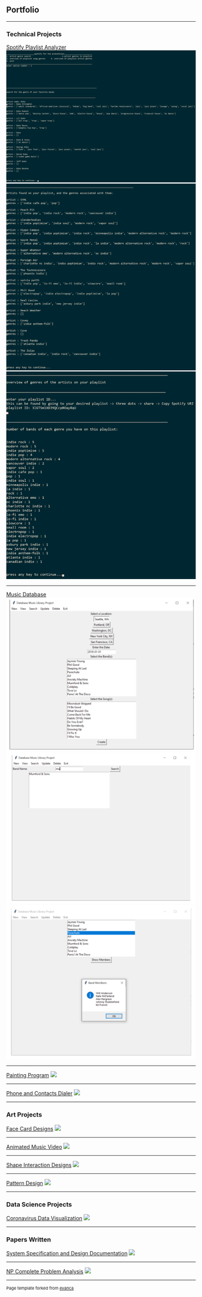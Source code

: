 ## Portfolio

---

### Technical Projects

[Spotify Playlist Analyzer](/sample_page)
<img src="images/spot01.png?raw=true"/>
<img src="images/spot02.png?raw=true"/>
<img src="images/spot03.png?raw=true"/>

---
[Music Database](/pdf/sample_presentation.pdf)
<img src="images/db01.png?raw=true"/>
<img src="images/db02.png?raw=true"/>
<img src="images/db03.png?raw=true"/>

---
[Painting Program](/sample_page)
<img src="images/dummy_thumbnail.jpg?raw=true"/>

---
[Phone and Contacts Dialer](/pdf/sample_presentation.pdf)
<img src="images/dummy_thumbnail.jpg?raw=true"/>

---


### Art Projects

[Face Card Designs](/sample_page)
<img src="images/dummy_thumbnail.jpg?raw=true"/>

---
[Animated Music Video](/pdf/sample_presentation.pdf)
<img src="images/dummy_thumbnail.jpg?raw=true"/>

---
[Shape Interaction Designs](/pdf/sample_presentation.pdf)
<img src="images/dummy_thumbnail.jpg?raw=true"/>

---
[Pattern Design](/pdf/sample_presentation.pdf)
<img src="images/dummy_thumbnail.jpg?raw=true"/>

---


### Data Science Projects

[Coronavirus Data Visualization](/pdf/sample_presentation.pdf)
<img src="images/dummy_thumbnail.jpg?raw=true"/>

---

### Papers Written

[System Specification and Design Documentation](/pdf/sample_presentation.pdf)
<img src="images/dummy_thumbnail.jpg?raw=true"/>

---

[NP Complete Problem Analysis](/pdf/sample_presentation.pdf)
<img src="images/dummy_thumbnail.jpg?raw=true"/>

---

<p style="font-size:11px">Page template forked from <a href="https://github.com/evanca/quick-portfolio">evanca</a></p>
<!-- Remove above link if you don't want to attibute -->
